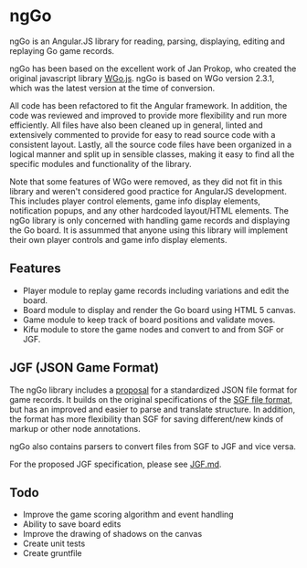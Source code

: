 # ngGo

ngGo is an Angular.JS library for reading, parsing, displaying, editing and replaying Go game records.

ngGo has been based on the excellent work of Jan Prokop, who created the original javascript library [WGo.js](http://wgo.waltheri.net/). ngGo is based on WGo version 2.3.1, which was the latest version at the time of conversion.

All code has been refactored to fit the Angular framework. In addition, the code was reviewed and improved to provide more flexibility and run more efficiently. All files have also been cleaned up in general, linted and extensively commented to provide for easy to read source code with a consistent layout. Lastly, all the source code files have been organized in a logical manner and split up in sensible classes, making it easy to find all the specific modules and functionality of the library.

Note that some features of WGo were removed, as they did not fit in this library and weren't considered good practice for AngularJS development. This includes player control elements, game info display elements, notification popups, and any other hardcoded layout/HTML elements. The ngGo library is only concerned with handling game records and displaying the Go board. It is assummed that anyone using this library will implement their own player controls and game info display elements.

## Features
+ Player module to replay game records including variations and edit the board.
+ Board module to display and render the Go board using HTML 5 canvas.
+ Game module to keep track of board positions and validate moves.
+ Kifu module to store the game nodes and convert to and from SGF or JGF.

## JGF (JSON Game Format)
The ngGo library includes a [proposal](JGF.md) for a standardized JSON file format for game records. It builds on the original specifications of the [SGF file format](http://www.red-bean.com/sgf/), but has an improved and easier to parse and translate structure. In addition, the format has more flexibility than SGF for saving different/new kinds of markup or other node annotations.

ngGo also contains parsers to convert files from SGF to JGF and vice versa.

For the proposed JGF specification, please see [JGF.md](JGF.md).

## Todo
+ Improve the game scoring algorithm and event handling
+ Ability to save board edits
+ Improve the drawing of shadows on the canvas
+ Create unit tests
+ Create gruntfile